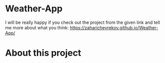 # Weather-App

I will be really happy if you check out the project from the given link and tell me more about what you think: https://zaharicheyrekov.github.io/Weather-App/

# About this project

